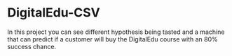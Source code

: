 # DigitalEdu-CSV
In this project you can see different hypothesis being tasted and a machine that can predict if a customer will buy the DigitalEdu course with an 80% success chance.
